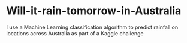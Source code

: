 # Will-it-rain-tomorrow-in-Australia
I use a Machine Learning classification algorithm to predict rainfall on locations across Australia as part of a Kaggle challenge  
